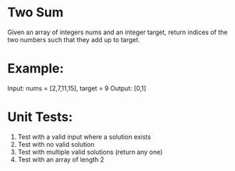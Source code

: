 # Two Sum
Given an array of integers nums and an integer target, return indices of the two numbers such that they add up to target.

# Example:
Input: nums = [2,7,11,15], target = 9
Output: [0,1]

# Unit Tests:
1. Test with a valid input where a solution exists
2. Test with no valid solution
3. Test with multiple valid solutions (return any one)
4. Test with an array of length 2